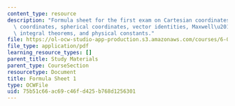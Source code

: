 ```yaml
---
content_type: resource
description: "Formula sheet for the first exam on Cartesian coordinates, cylindrical\
  \ coordinates, spherical coordinates, vector identities, Maxwell\u2019s equations,\
  \ integral theorems, and physical constants."
file: https://ol-ocw-studio-app-production.s3.amazonaws.com/courses/6-013-electromagnetics-and-applications-fall-2005/75b51c66ac69c46fd425b768d1256301_formula_sheet1.pdf
file_type: application/pdf
learning_resource_types: []
parent_title: Study Materials
parent_type: CourseSection
resourcetype: Document
title: Formula Sheet 1
type: OCWFile
uid: 75b51c66-ac69-c46f-d425-b768d1256301
---
```

